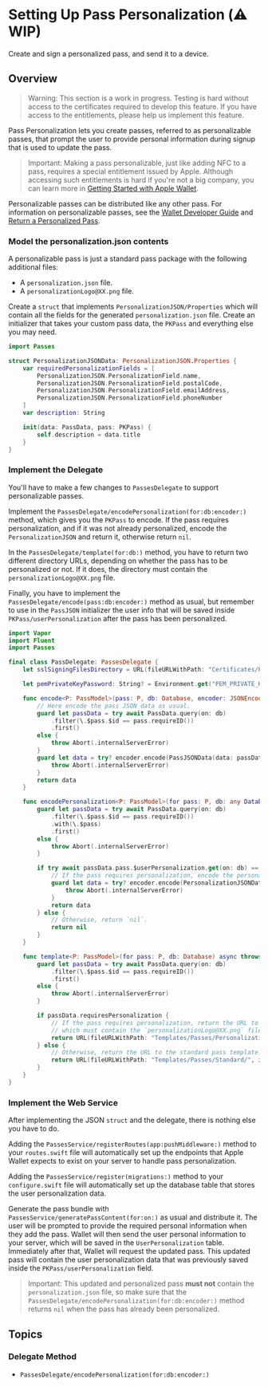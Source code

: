 # Setting Up Pass Personalization (⚠️ WIP)

Create and sign a personalized pass, and send it to a device.

## Overview

> Warning: This section is a work in progress. Testing is hard without access to the certificates required to develop this feature. If you have access to the entitlements, please help us implement this feature.

Pass Personalization lets you create passes, referred to as personalizable passes, that prompt the user to provide personal information during signup that is used to update the pass.

> Important: Making a pass personalizable, just like adding NFC to a pass, requires a special entitlement issued by Apple. Although accessing such entitlements is hard if you're not a big company, you can learn more in [Getting Started with Apple Wallet](https://developer.apple.com/wallet/get-started/).

Personalizable passes can be distributed like any other pass. For information on personalizable passes, see the [Wallet Developer Guide](https://developer.apple.com/library/archive/documentation/UserExperience/Conceptual/PassKit_PG/PassPersonalization.html#//apple_ref/doc/uid/TP40012195-CH12-SW2) and [Return a Personalized Pass](https://developer.apple.com/documentation/walletpasses/return_a_personalized_pass).

### Model the personalization.json contents

A personalizable pass is just a standard pass package with the following additional files:

- A `personalization.json` file.
- A `personalizationLogo@XX.png` file.

Create a `struct` that implements ``PersonalizationJSON/Properties`` which will contain all the fields for the generated `personalization.json` file.
Create an initializer that takes your custom pass data, the ``PKPass`` and everything else you may need.

```swift
import Passes

struct PersonalizationJSONData: PersonalizationJSON.Properties {
    var requiredPersonalizationFields = [
        PersonalizationJSON.PersonalizationField.name,
        PersonalizationJSON.PersonalizationField.postalCode,
        PersonalizationJSON.PersonalizationField.emailAddress,
        PersonalizationJSON.PersonalizationField.phoneNumber
    ]
    var description: String

    init(data: PassData, pass: PKPass) {
        self.description = data.title
    }
}
```

### Implement the Delegate

You'll have to make a few changes to ``PassesDelegate`` to support personalizable passes.

Implement the ``PassesDelegate/encodePersonalization(for:db:encoder:)`` method, which gives you the ``PKPass`` to encode.
If the pass requires personalization, and if it was not already personalized, encode the ``PersonalizationJSON`` and return it, otherwise return `nil`.

In the ``PassesDelegate/template(for:db:)`` method, you have to return two different directory URLs, depending on whether the pass has to be personalized or not. If it does, the directory must contain the `personalizationLogo@XX.png` file.

Finally, you have to implement the ``PassesDelegate/encode(pass:db:encoder:)`` method as usual, but remember to use in the ``PassJSON`` initializer the user info that will be saved inside ``PKPass/userPersonalization`` after the pass has been personalized.

```swift
import Vapor
import Fluent
import Passes

final class PassDelegate: PassesDelegate {
    let sslSigningFilesDirectory = URL(fileURLWithPath: "Certificates/Passes/", isDirectory: true)

    let pemPrivateKeyPassword: String? = Environment.get("PEM_PRIVATE_KEY_PASSWORD")!

    func encode<P: PassModel>(pass: P, db: Database, encoder: JSONEncoder) async throws -> Data {
        // Here encode the pass JSON data as usual.
        guard let passData = try await PassData.query(on: db)
            .filter(\.$pass.$id == pass.requireID())
            .first()
        else {
            throw Abort(.internalServerError)
        }
        guard let data = try? encoder.encode(PassJSONData(data: passData, pass: pass)) else {
            throw Abort(.internalServerError)
        }
        return data
    }

    func encodePersonalization<P: PassModel>(for pass: P, db: any Database, encoder: JSONEncoder) async throws -> Data? {
        guard let passData = try await PassData.query(on: db)
            .filter(\.$pass.$id == pass.requireID())
            .with(\.$pass)
            .first()
        else {
            throw Abort(.internalServerError)
        }

        if try await passData.pass.$userPersonalization.get(on: db) == nil {
            // If the pass requires personalization, encode the personalization JSON data.
            guard let data = try? encoder.encode(PersonalizationJSONData(data: passData, pass: pass)) else {
                throw Abort(.internalServerError)
            }
            return data
        } else {
            // Otherwise, return `nil`.
            return nil
        }
    }

    func template<P: PassModel>(for pass: P, db: Database) async throws -> URL {
        guard let passData = try await PassData.query(on: db)
            .filter(\.$pass.$id == pass.requireID())
            .first()
        else {
            throw Abort(.internalServerError)
        }

        if passData.requiresPersonalization {
            // If the pass requires personalization, return the URL to the personalization template,
            // which must contain the `personalizationLogo@XX.png` file.
            return URL(fileURLWithPath: "Templates/Passes/Personalization/", isDirectory: true)
        } else {
            // Otherwise, return the URL to the standard pass template.
            return URL(fileURLWithPath: "Templates/Passes/Standard/", isDirectory: true)
        }
    }
}
```

### Implement the Web Service

After implementing the JSON `struct` and the delegate, there is nothing else you have to do.

Adding the ``PassesService/registerRoutes(app:pushMiddleware:)`` method to your `routes.swift` file will automatically set up the endpoints that Apple Wallet expects to exist on your server to handle pass personalization.

Adding the ``PassesService/register(migrations:)`` method to your `configure.swift` file will automatically set up the database table that stores the user personalization data.

Generate the pass bundle with ``PassesService/generatePassContent(for:on:)`` as usual and distribute it.
The user will be prompted to provide the required personal information when they add the pass.
Wallet will then send the user personal information to your server, which will be saved in the ``UserPersonalization`` table.
Immediately after that, Wallet will request the updated pass.
This updated pass will contain the user personalization data that was previously saved inside the ``PKPass/userPersonalization`` field.

> Important: This updated and personalized pass **must not** contain the `personalization.json` file, so make sure that the ``PassesDelegate/encodePersonalization(for:db:encoder:)`` method returns `nil` when the pass has already been personalized.

## Topics

### Delegate Method

- ``PassesDelegate/encodePersonalization(for:db:encoder:)``
